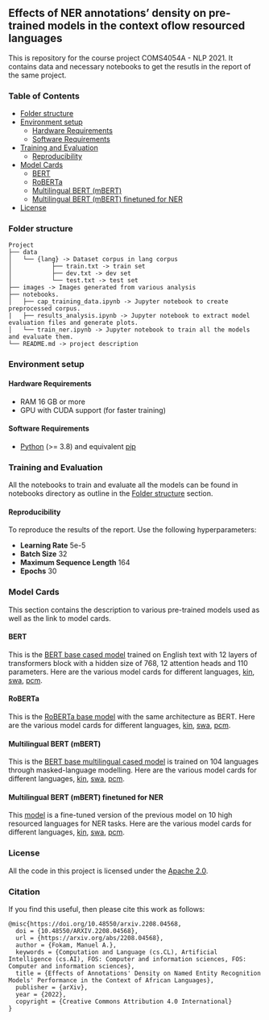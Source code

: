 ## Effects of NER annotations’ density on pre-trained models in the context oflow resourced languages

This is repository for the course project COMS4054A - NLP  2021. It contains data and necessary notebooks to get the resutls in the report of the same project.

### Table of Contents
- [Folder structure](#folder-structure)
- [Environment setup](#environment-setup)
    - [Hardware Requirements](#hardware-requirements)
    - [Software Requirements](#software-requirements)
- [Training and Evaluation](#training-and-evaluation)
    - [Reproducibility](#reproducibility)
- [Model Cards](#model-cards)
    - [BERT](#bert)
    - [RoBERTa](#roberta)
    - [Multilingual BERT (mBERT)](#multilingual-bert-mbert)
    - [Multilingual BERT (mBERT) finetuned for NER](#multilingual-bert-mbert-finetuned-for-ner)
- [License](#license)

### Folder structure

```
Project
├── data
│   └── {lang} -> Dataset corpus in lang corpus
│           ├── train.txt -> train set
│           ├── dev.txt -> dev set
│           └── test.txt -> test set
├── images -> Images generated from various analysis
├── notebooks.
│   ├── cap_training_data.ipynb -> Jupyter notebook to create preprocessed corpus.
|   ├── results_analysis.ipynb -> Jupyter notebook to extract model evaluation files and generate plots.
│   └── train_ner.ipynb -> Jupyter notebook to train all the models and evaluate them.
└── README.md -> project description
```

### Environment setup

#### Hardware Requirements
- RAM 16 GB or more
- GPU with CUDA support (for faster training)

#### Software Requirements
- [Python](https://www.python.org/) (>= 3.8) and equivalent [pip](https://pypi.org/project/pip/)


### Training and Evaluation

All the notebooks to train and evaluate all the models can be found in notebooks directory as outline in the [Folder structure](#folder-structure) section.

#### Reproducibility

To reproduce the results of the report. Use the following hyperparameters:

- **Learning Rate** 5e-5
- **Batch Size** 32
- **Maximum Sequence Length** 164
- **Epochs** 30

### Model Cards

This section contains the description to various pre-trained models used as well as the link to model cards.

#### BERT
This is the [BERT base cased model](https://huggingface.co/bert-base-cased) trained on English text with 12 layers of transformers block with a hidden size of 768, 12 attention heads and 110 parameters. Here are the various model cards for different languages, [kin](https://huggingface.co/arnolfokam/bert-base-uncased-kin), [swa](https://huggingface.co/arnolfokam/bert-base-uncased-swa), [pcm](https://huggingface.co/arnolfokam/bert-base-uncased-pcm).

#### RoBERTa
This is the [RoBERTa base model](https://huggingface.co/roberta-base) with the same architecture as BERT. Here are the various model cards for different languages, [kin](https://huggingface.co/arnolfokam/roberta-base-kin), [swa](https://huggingface.co/arnolfokam/roberta-base-swa), [pcm](https://huggingface.co/arnolfokam/roberta-base-pcm).

#### Multilingual BERT (mBERT)
This is the [BERT base multilingual cased model](https://huggingface.co/bert-base-multilingual-cased) is trained on 104 languages through masked-language modelling. Here are the various model cards for different languages, [kin](https://huggingface.co/arnolfokam/mbert-base-uncased-kin), [swa](https://huggingface.co/arnolfokam/mbert-base-uncased-swa), [pcm](https://huggingface.co/arnolfokam/mbert-base-uncased-pcm).

#### Multilingual BERT (mBERT) finetuned for NER
This [model](https://huggingface.co/Davlan/bert-base-multilingual-cased-ner-hrl) is a fine-tuned version of the previous model on 10 high resourced languages for NER tasks. Here are the various model cards for different languages, [kin](https://huggingface.co/arnolfokam/mbert-base-uncased-ner-kin), [swa](https://huggingface.co/arnolfokam/mbert-base-uncased-ner-swa), [pcm](https://huggingface.co/arnolfokam/mbert-base-uncased-ner-pcm).

### License

All the code in this project is licensed under the [Apache 2.0](https://www.apache.org/licenses/LICENSE-2.0).

### Citation

If you find this useful, then please cite this work as follows:

```
@misc{https://doi.org/10.48550/arxiv.2208.04568,
  doi = {10.48550/ARXIV.2208.04568},
  url = {https://arxiv.org/abs/2208.04568},
  author = {Fokam, Manuel A.},
  keywords = {Computation and Language (cs.CL), Artificial Intelligence (cs.AI), FOS: Computer and information sciences, FOS: Computer and information sciences},
  title = {Effects of Annotations' Density on Named Entity Recognition Models' Performance in the Context of African Languages},
  publisher = {arXiv},
  year = {2022},
  copyright = {Creative Commons Attribution 4.0 International}
}
```
